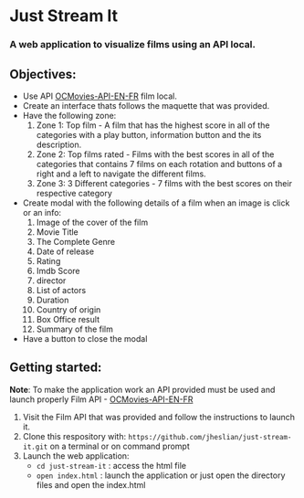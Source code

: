 

# Just Stream It
### A web application to visualize films using an API local.

## Objectives:

- Use API [OCMovies-API-EN-FR](https://github.com/OpenClassrooms-Student-Center/OCMovies-API-EN-FR) film local.
- Create an interface thats follows the maquette that was provided.
- Have the following zone:
	1. Zone 1: Top film - A film that has the highest score in all of the categories with a play button, information button and the its description.
	2. Zone 2: Top films rated - Films with the best scores in all of the categories that contains 7 films on each rotation and buttons of a right and a left to navigate the different films. 
	3. Zone 3: 3 Different categories - 7 films with the best scores on their respective category
- Create modal with the following details of a film when an image is click or an info:
	1. Image of the cover of the film
	2. Movie Title
	3. The Complete Genre
	4. Date of release
	5. Rating
	6. Imdb Score
	7. director
	8. List of actors
	9. Duration
	10. Country of origin
	11. Box Office result 
	12. Summary of the film
- Have a button to close the modal

			 
## Getting started:
**Note**: To make the application work an API provided must be used and launch properly
Film API - [OCMovies-API-EN-FR](https://github.com/OpenClassrooms-Student-Center/OCMovies-API-EN-FR) 
 1. Visit the Film API that was provided and follow the instructions to launch it.
 2. Clone this respository with: `https://github.com/jheslian/just-stream-it.git` on a terminal or on command prompt
 3. Launch the web application:
	 - `cd just-stream-it` : access the html file
	 -  `open index.html` : launch the application or just open the directory files and open the index.html
